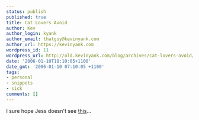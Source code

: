 ```yaml
---
status: publish
published: true
title: Cat Lovers Avoid
author: Kev
author_login: kyank
author_email: thatguy@kevinyank.com
author_url: https://kevinyank.com
wordpress_id: 11
wordpress_url: http://old.kevinyank.com/blog/archives/cat-lovers-avoid/
date: '2006-01-10T18:10:05+1100'
date_gmt: '2006-01-10 07:10:05 +1100'
tags:
- personal
- snippets
- sick
comments: []
---
```

<p>I sure hope Jess doesn't see <a href="https://www.dailymail.co.uk/news/article-2216319/Cyclops-kitten-dies-One-eyed-kitten-Cleyed-Cyclops-born-shocked-vets-owner.html">this</a>...</p>
